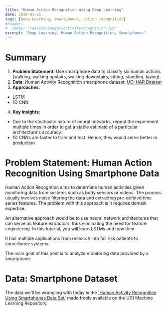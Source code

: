 ```yaml
---
title: "Human Action Recognition using Deep Learning"
date: 2019-01-31
tags: [Deep Learning, smartphones, action recognition]
#header:
#  image: "/assets/images/activityrecognition.jpg"
excerpt: "Deep Learning, Human Action Recognition, Smartphones"
---
```


# Summary 

1. **Problem Statement**: Use smartphone data to classify six human actions (walking, walking upstairs, walking downstairs, sitting, standing, laying).
2. **Data**: Human Activity Recognition smartphone dataset: [UCI HAR Dataset](https://archive.ics.uci.edu/ml/machine-learning-databases/00240/UCI%20HAR%20Dataset.zip)
3. **Approaches**: 
* LSTM
* 1D CNN

4. **Key Insights**:
* Due to the stochastic nature of neural networks, repeat the experiment multiple times in order to get a stable estimate of a particular architecture's accuracy.
* 1D CNNs are faster to train and test. Hence, they would serve better in production

# Problem Statement: Human Action Recognition Using Smartphone Data

Human Action Recogntion aims to determine human activities given monitoring data from systems such as body sensors or videos. The process usually involves noise filtering the data and extracting pre-defined time series features. The problem with this approach is it requires domain expertise.

An alternative approach would be to use neural network architectures that can serve as feature extractors, thus eliminating the need for feature engineering. In this tutorial, you will learn LSTMs and how they  

It has multiple applications from research into fall risk patients to surveillance systems.



The main goal of this post is to analyze monitoring data provided by a smartphone.

# Data: Smartphone Dataset

The data we'll be wrangling with today is the ['Human Activity Recognition Using Smartphones Data Set'](https://archive.ics.uci.edu/ml/machine-learning-databases/00240/UCI%20HAR%20Dataset.zip) made freely available on the UCI Machine Learning Repository.





